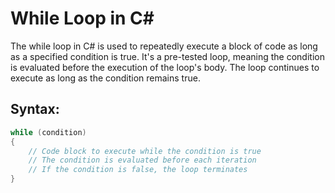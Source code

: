 # While Loop in C#

The while loop in C# is used to repeatedly execute a block of code as long as a specified condition is true. It's a pre-tested loop, meaning the condition is evaluated before the execution of the loop's body. The loop continues to execute as long as the condition remains true.

## Syntax:

```csharp
while (condition)
{
    // Code block to execute while the condition is true
    // The condition is evaluated before each iteration
    // If the condition is false, the loop terminates
}
